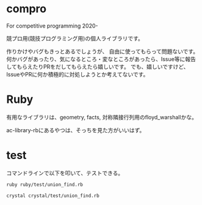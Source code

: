 # compro

For competitive programming 2020-

競プロ用(競技プログラミング用)の個人ライブラリです。

作りかけやバグもきっとあるでしょうが、
自由に使ってもらって問題ないです。
何かバグがあったり、気になるところ・変なところがあったら、Issue等に報告してもらえたりPRをだしてもらえたら嬉しいです。
でも、嬉しいですけど、IssueやPRに何か積極的に対処しようとか考えてないです。

# Ruby

有用なライブラリは、geometry, facts, 対称隣接行列用のfloyd_warshallかな。

ac-library-rbにあるやつは、そっちを見た方がいいはず。

# test

コマンドラインで以下を叩いて、テストできる。

```sh
ruby ruby/test/union_find.rb
```

```sh
crystal crystal/test/union_find.rb
```
